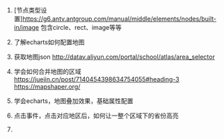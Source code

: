 1. [节点类型设置]https://g6.antv.antgroup.com/manual/middle/elements/nodes/built-in/image
   包含circle、rect、image等等


1. 了解echarts如何配置地图
2. 获取地图json
   http://datav.aliyun.com/portal/school/atlas/area_selector
3. 学会如何合并地图的区域
   https://juejin.cn/post/7140454398634754055#heading-3
   https://mapshaper.org/
4. 学会echarts，地图叠加效果，基础属性配置
5. 点击事件，点击对应地区后，如何让一整个区域下的省份高亮
6. 

 <!-- * 1. 获取地图数据
 * 2. 将地图注册金echarts - echarts.registerMap('HK', geoJson);
 * 3. 添加options，设置坐标 -->
  <!-- 当你铺了许多路时，不要为了某条路，冲动的不经思考的封了其他的路 -->
  <!-- 当你在火坑上走时，切忌不要走到温度最高的地方 -->